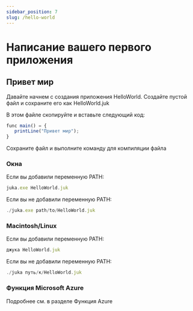 ```yaml
---
sidebar_position: 7
slug: /hello-world
---
```


# Написание вашего первого приложения

## Привет мир

Давайте начнем с создания приложения HelloWorld. Создайте пустой файл и сохраните его как HelloWorld.juk

В этом файле скопируйте и вставьте следующий код:

```jsx
func main() = {
   printLine("Привет мир");
}
```

Сохраните файл и выполните команду для компиляции файла

### Окна

Если вы добавили переменную PATH:

```jsx
juka.exe HelloWorld.juk
```

Если вы не добавили переменную PATH:

```jsx
./juka.exe path/to/HelloWorld.juk
```

### Macintosh/Linux

Если вы добавили переменную PATH:

```jsx
джука HelloWorld.juk
```

Если вы не добавили переменную PATH:

```jsx
./juka путь/к/HelloWorld.juk
```

### Функция Microsoft Azure

Подробнее см. в разделе Функция Azure
